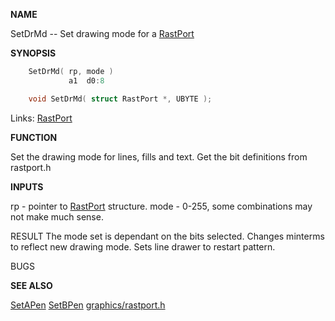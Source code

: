 
**NAME**

SetDrMd -- Set drawing mode for a [RastPort](_00AF)

**SYNOPSIS**

```c
    SetDrMd( rp, mode )
             a1  d0:8

    void SetDrMd( struct RastPort *, UBYTE );

```
Links: [RastPort](_00AF) 

**FUNCTION**

Set the drawing mode for lines, fills and text.
Get the bit definitions from rastport.h

**INPUTS**

rp - pointer to [RastPort](_00AF) structure.
mode - 0-255, some combinations may not make much sense.

RESULT
The mode set is dependant on the bits selected.
Changes minterms to reflect new drawing mode.
Sets line drawer to restart pattern.

BUGS

**SEE ALSO**

[SetAPen](SetAPen) [SetBPen](SetBPen) [graphics/rastport.h](_00AF)

